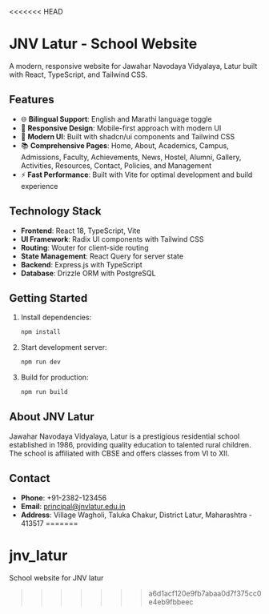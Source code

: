 <<<<<<< HEAD
# JNV Latur - School Website

A modern, responsive website for Jawahar Navodaya Vidyalaya, Latur built with React, TypeScript, and Tailwind CSS.

## Features

- 🌐 **Bilingual Support**: English and Marathi language toggle
- 📱 **Responsive Design**: Mobile-first approach with modern UI
- 🎨 **Modern UI**: Built with shadcn/ui components and Tailwind CSS
- 📚 **Comprehensive Pages**: Home, About, Academics, Campus, Admissions, Faculty, Achievements, News, Hostel, Alumni, Gallery, Activities, Resources, Contact, Policies, and Management
- ⚡ **Fast Performance**: Built with Vite for optimal development and build experience

## Technology Stack

- **Frontend**: React 18, TypeScript, Vite
- **UI Framework**: Radix UI components with Tailwind CSS
- **Routing**: Wouter for client-side routing
- **State Management**: React Query for server state
- **Backend**: Express.js with TypeScript
- **Database**: Drizzle ORM with PostgreSQL

## Getting Started

1. Install dependencies:
   ```bash
   npm install
   ```

2. Start development server:
   ```bash
   npm run dev
   ```

3. Build for production:
   ```bash
   npm run build
   ```

## About JNV Latur

Jawahar Navodaya Vidyalaya, Latur is a prestigious residential school established in 1986, providing quality education to talented rural children. The school is affiliated with CBSE and offers classes from VI to XII.

## Contact

- **Phone**: +91-2382-123456
- **Email**: principal@jnvlatur.edu.in
- **Address**: Village Wagholi, Taluka Chakur, District Latur, Maharashtra - 413517
=======
# jnv_latur
School website for JNV latur
>>>>>>> a6d1acf120e9fb7abaa0d7f375cc0e4eb9fbbeec
